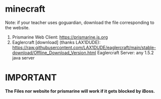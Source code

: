 # minecraft

Note: if your teacher uses goguardian, download the file corresponding to the website.

1. Prismarine Web Client: https://prismarine.js.org
2. Eaglercraft [download] (thanks LAX1DUDE): https://raw.githubusercontent.com/LAX1DUDE/eaglercraft/main/stable-download/Offline_Download_Version.html
Eaglercraft Server: any 1.5.2 java server

# IMPORTANT
**The Files nor website for prismarine will work if it gets blocked by iBoss.**
